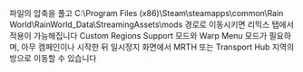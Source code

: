 파일의 압축을 풀고 C:\Program Files (x86)\Steam\steamapps\common\Rain World\RainWorld_Data\StreamingAssets\mods 경로로 이동시키면 리믹스 탭에서 적용이 가능해집니다
Custom Regions Support 모드와 Warp Menu 모드가 필요하며, 아무 캠페인이나 시작한 뒤 일시정지 화면에서 MRTH 또는 Transport Hub 지역의 방으로 이동할 수 있습니다
